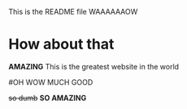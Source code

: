 This is the README file WAAAAAAOW

# How about that

**AMAZING**
This is the greatest website in the world

#OH WOW MUCH GOOD

~~so dumb~~  **SO AMAZING**

